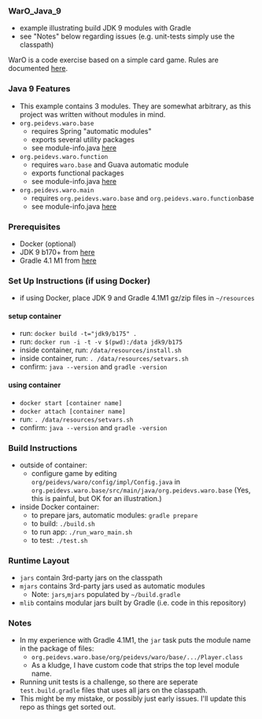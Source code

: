 ### WarO_Java_9

* example illustrating build JDK 9 modules with Gradle
* see "Notes" below regarding issues (e.g. unit-tests simply use the classpath)

WarO is a code exercise based on a simple card game. Rules are documented [here](https://github.com/peidevs/WarO_Java/blob/master/Rules.md).

### Java 9 Features 

* This example contains 3 modules. They are somewhat arbitrary, as this project was
written without modules in mind.
* `org.peidevs.waro.base`
    * requires Spring "automatic modules"
    * exports several utility packages
    * see module-info.java [here](https://github.com/codetojoy/WarO_Java_9_Gradle/blob/master/org.peidevs.waro.base/src/main/java/org.peidevs.waro.base/module-info.java)
* `org.peidevs.waro.function`
    * requires `waro.base` and Guava automatic module
    * exports functional packages 
    * see module-info.java [here](https://github.com/codetojoy/WarO_Java_9_Gradle/blob/master/org.peidevs.waro.function/src/main/java/org.peidevs.waro.function/module-info.java)
* `org.peidevs.waro.main`
    * requires `org.peidevs.waro.base` and `org.peidevs.waro.function`base
    * see module-info.java [here](https://github.com/codetojoy/WarO_Java_9_Gradle/blob/master/org.peidevs.waro.main/src/main/java/org.peidevs.waro.main/module-info.java)

### Prerequisites

* Docker (optional)
* JDK 9 b170+ from [here](http://jdk.java.net/9/)
* Gradle 4.1 M1 from [here](https://github.com/gradle/gradle/releases/tag/v4.1.0-milestone-1)

### Set Up Instructions (if using Docker) 

* if using Docker, place JDK 9 and Gradle 4.1M1 gz/zip files in `~/resources` 

#### setup container

* run: `docker build -t="jdk9/b175" .` 
* run: `docker run -i -t -v $(pwd):/data jdk9/b175`
* inside container, run: `/data/resources/install.sh`
* inside container, run: `. /data/resources/setvars.sh`
* confirm: `java --version` and `gradle -version`

#### using container

* `docker start [container name]`
* `docker attach [container name]`
* run: `. /data/resources/setvars.sh`
* confirm: `java --version` and `gradle -version`

### Build Instructions 

* outside of container:
    * configure game by editing `org/peidevs/waro/config/impl/Config.java` in `org.peidevs.waro.base/src/main/java/org.peidevs.waro.base` (Yes, this is painful, but OK for an illustration.)
* inside Docker container:
    * to prepare jars, automatic modules: `gradle prepare`
    * to build: `./build.sh`
    * to run app: `./run_waro_main.sh`
    * to test: `./test.sh`

### Runtime Layout

* `jars` contain 3rd-party jars on the classpath
* `mjars` contains 3rd-party jars used as automatic modules
    * Note: `jars`,`mjars` populated by `~/build.gradle` 
* `mlib` contains modular jars built by Gradle (i.e. code in this repository)
    
### Notes

* In my experience with Gradle 4.1M1, the `jar` task puts the module name in the package of files:
    * `org.peidevs.waro.base/org/peidevs/waro/base/.../Player.class`
    * As a kludge, I have custom code that strips the top level module name.
* Running unit tests is a challenge, so there are seperate `test.build.gradle` files that uses all jars on the classpath.
* This might be my mistake, or possibly just early issues. I'll update this repo as things get sorted out.

